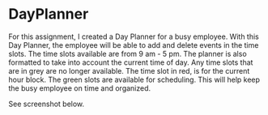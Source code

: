 # DayPlanner
For this assignment, I created a Day Planner for a busy employee. With this Day Planner, the employee will be able to add and delete events in the time slots. The time slots available are from 9 am - 5 pm. The planner is also formatted to take into account the current time of day. Any time slots that are in grey are no longer available. The time slot in red, is for the current hour block. The green slots are available for scheduling. This will help keep the busy employee on time and organized.

See screenshot below.

